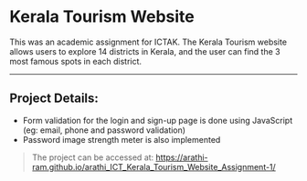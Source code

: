 # Kerala Tourism Website

This was an academic assignment for ICTAK. The Kerala Tourism website allows users to explore 14 districts in Kerala, and the user can find the 3 most famous spots in each district. 


---
## Project Details: 
- Form  validation for the login and sign-up page is done using JavaScript (eg: email, phone and password validation)
- Password image strength meter is also implemented

> The project can be accessed at: https://arathi-ram.github.io/arathi_ICT_Kerala_Tourism_Website_Assignment-1/

